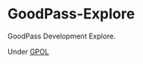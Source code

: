 # GoodPass-Explore

GoodPass Development Explore.

Under [GPOL](https://github.com/GeorgeDong32/GoodPass/blob/main/LICENSE.md)
